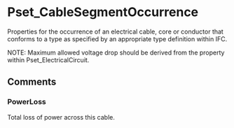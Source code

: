 # Pset_CableSegmentOccurrence

Properties for the occurrence of an electrical cable, core or conductor that conforms to a type as specified by an appropriate type definition within IFC.
<!-- end of short definition -->
 NOTE: Maximum allowed voltage drop should be derived from the property within Pset_ElectricalCircuit.


## Comments

### PowerLoss

Total loss of power across this cable.

